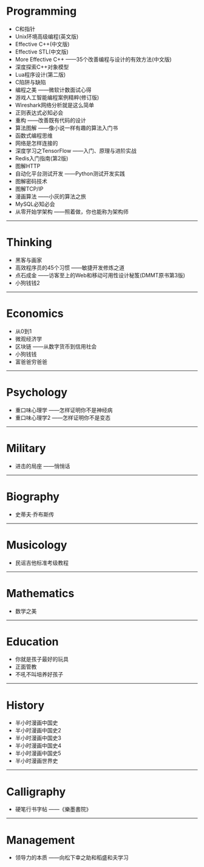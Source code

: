 # Programming

- C和指针
- Unix环境高级编程(英文版)
- Effective C++(中文版)
- Effective STL(中文版)
- More Effective C++ ——35个改善编程与设计的有效方法(中文版)
- 深度探索C++对象模型
- Lua程序设计(第二版)
- C陷阱与缺陷
- 编程之美 ——微软计数面试心得
- 游戏人工智能编程案例精粹(修订版)
- Wireshark网络分析就是这么简单
- 正则表达式必知必会
- 重构 ——改善既有代码的设计
- 算法图解 ——像小说一样有趣的算法入门书
- 函数式编程思维
- 网络是怎样连接的
- 深度学习之TensorFlow ——入门、原理与进阶实战
- Redis入门指南(第2版)
- 图解HTTP
- 自动化平台测试开发 ——Python测试开发实践
- 图解密码技术
- 图解TCP/IP
- 漫画算法 ——小灰的算法之旅
- MySQL必知必会
- 从零开始学架构 ——照着做，你也能称为架构师

---
# Thinking

- 黑客与画家
- 高效程序员的45个习惯 ——敏捷开发修炼之道
- 点石成金 ——访客至上的Web和移动可用性设计秘笈(DMMT原书第3版)
- 小狗钱钱2

---
# Economics

- 从0到1
- 微观经济学
- 区块链 ——从数字货币到信用社会
- 小狗钱钱
- 富爸爸穷爸爸

---
# Psychology

- 重口味心理学 ——怎样证明你不是神经病
- 重口味心理学2 ——怎样证明你不是变态

---
# Military

- 进击的局座 ——悄悄话

---
# Biography

- 史蒂夫·乔布斯传

---
# Musicology

- 民谣吉他标准考级教程

---
# Mathematics

- 数学之美

---
# Education

- 你就是孩子最好的玩具
- 正面管教
- 不吼不叫培养好孩子

---
# History

- 半小时漫画中国史
- 半小时漫画中国史2
- 半小时漫画中国史3
- 半小时漫画中国史4
- 半小时漫画中国史5
- 半小时漫画世界史

---
# Calligraphy

- 硬笔行书字帖 ——《樂墨書院》


---
# Management

- 领导力的本质 ——向松下幸之助和稻盛和夫学习